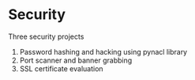 # Security

Three security projects

1. Password hashing and hacking using pynacl library
2. Port scanner and banner grabbing
3. SSL certificate evaluation
